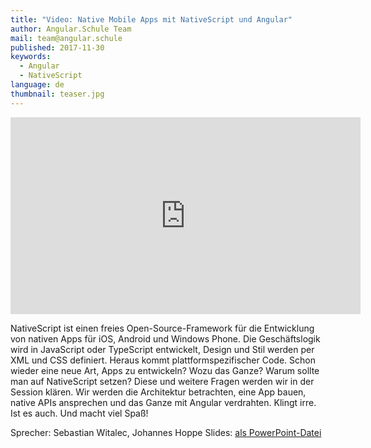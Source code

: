 ```yaml
---
title: "Video: Native Mobile Apps mit NativeScript und Angular"
author: Angular.Schule Team
mail: team@angular.schule
published: 2017-11-30
keywords:
  - Angular
  - NativeScript
language: de
thumbnail: teaser.jpg
---
```


<div class="video-container"><iframe width="560" height="315" src="https://www.youtube-nocookie.com/embed/pFId3_cs2_Q?rel=0" frameborder="0" gesture="media" allow="encrypted-media" allowfullscreen title="YouTube-Video"></iframe></div>

NativeScript ist einen freies Open-Source-Framework für die Entwicklung von nativen Apps für iOS, Android und Windows Phone. Die Geschäftslogik wird in JavaScript oder TypeScript entwickelt, Design und Stil werden per XML und CSS definiert. Heraus kommt plattformspezifischer Code. Schon wieder eine neue Art, Apps zu entwickeln? Wozu das Ganze? Warum sollte man auf NativeScript setzen? Diese und weitere Fragen werden wir in der Session klären. Wir werden die Architektur betrachten, eine App bauen, native APIs ansprechen und das Ganze mit Angular verdrahten. Klingt irre. Ist es auch. Und macht viel Spaß!

Sprecher: Sebastian Witalec, Johannes Hoppe
Slides: [als PowerPoint-Datei](http://johanneshoppe.github.io/presentations/2016/Angular2NativeScript/DWX-Angular%202.0%20und%20NativeScript.pptx)